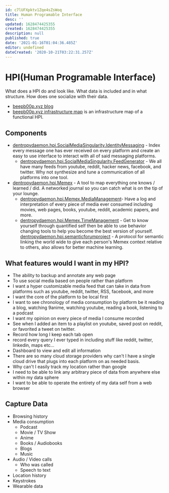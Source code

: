 ```yaml
---
id: c7lUFXpktv1Zqe4sZsWoq
title: Human Programable Interface
desc: ''
updated: 1628474425355
created: 1628474425355
description: null
published: true
date: '2021-01-16T01:04:36.485Z'
editor: undefined
dateCreated: '2020-10-21T03:22:31.257Z'
---
```


# HPI(Human Programable Interface)

What does a HPI do and look like. What data is included and in what structure. How does one socialize with their data.

* [beepb00p.xyz blog](https://beepb00p.xyz/hpi.html)
* [beepb00p.xyz infrastructure map](https://beepb00p.xyz/myinfra.html#mypkg) is an infrastructure map of a functional HPI.

## Components

* [dentropydaemon.hpi.SocialMediaSingularity.IdentityMessaging](Social%20Media%20Singularity) - Index every message one has ever received on every platform and create an easy to use interface to interact with all of said messaging platforms.
  * [dentropydaemon.hpi.SocialMediaSingularity.FeedGenerator](Feed%20Generator) - We all have many feeds from youtube, reddit, hacker news, facebook, and twitter. Why not synthesize and tune a communication of all platforms into one tool.
* [dentropydaemon.hpi.Memex](../../../Software/List/Memex.md) - A tool to map everything one knows / learned / did. A networked journal so you can catch what is on the tip of your lounge.
  * [dentropydaemon.hpi.Memex.MediaManagement](Automated%20Media%20Consumption%20Logging)- Have a log and interpretation of every piece of media ever consumed including movies, web pages, books, youtube, reddit, academic papers, and more.
  * [dentropydaemon.hpi.Memex.TimeManagement](Behavior%20Tracking%20/%20Time%20Management) - Get to know yourself through quantified self then be able to use behavior changing tools to help you become the best version of yourself.
[dentropydaemon.hpi.semanticforumproject](Semantic%20Forum%20Project) - A protocol for semantic linking the world wide to give each person's Memex context relative to others, also allows for better machine learning.


## What features would I want in my HPI?

* The ability to backup and annotate any web page
* To use social media based on people rather than platform
* I want a hyper customizable media feed that can take in data from platforms such as youtube, reddit, twitter, RSS, facebook, and more
* I want the core of the platform to be local first
* I want to see chronology of media consumption by platform be it reading a blog, watching 9anime, watching youtube, reading a book, listening to a podcast
* I want my opinion on every piece of media I consume recorded
* See when I added an item to a playlist on youtube, saved post on reddit, or favorited a tweet on twitter.
* Record how long I keep each tab open
* record every query I ever typed in including stuff like reddit, twitter, linkedin, maps etc...
* Dashboard to view and edit all information
* There are so many cloud storage providers why can't I have a single cloud drive that plugs into each platform on as needed basis.
* Why can't I easily track my location rather than google
* I need to be able to link any arbitrary piece of data from anywhere else within my data sphere
* I want to be able to operate the entirety of my data self from a web browser

## Capture Data

* Browsing history
* Media consumption
  * Podcast
  * Movie / TV Show
  * Anime
  * Books / Audiobooks
  * Blogs
  * Music
* Audio / Video calls
  * Who was called
  * Speech to text
* Location history
* Keystrokes
* Wearable data
